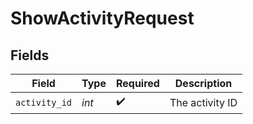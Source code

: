 # ShowActivityRequest


## Fields

| Field              | Type               | Required           | Description        |
| ------------------ | ------------------ | ------------------ | ------------------ |
| `activity_id`      | *int*              | :heavy_check_mark: | The activity ID    |